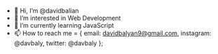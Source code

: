 - 👋 Hi, I’m @davidbalian
- 👀 I’m interested in Web Development
- 🌱 I’m currently learning JavaScript
- 📫 How to reach me = {
  email: davidbalyan9@gmail.com,
  instagram: @davbaly,
  twitter: @davbaly
};
